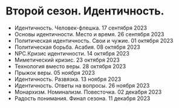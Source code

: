 # Второй сезон. Идентичность.

- Идентичность. Человек-флешка. 17 сентября 2023
- Основы идентичности. Место и время. 26 сентября 2023
- Политическая идентичность. Свои и чужие. 01 октября 2023
- Политическая борьба. Асабия. 08 октября 2023
- NPC.Кризис идентичности. 14 октября 2023
- Миметический кризис. 23 октября 2023
- Технология вместо веры. 28 октября 2023
- Прыжок веры. 05 ноября 2023
- Идентичность. Развязка. 13 ноября 2023
- Идентичность. Ответы на вопросы. 26 ноября 2023
- Монархизм. Номинализм. Повесточка. 02 декабря 2023
- Радость понимания. Финал сезона. 11 декабря 2023
